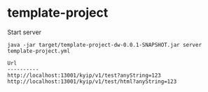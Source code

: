 template-project
===============

Start server

```
java -jar target/template-project-dw-0.0.1-SNAPSHOT.jar server template-project.yml

Url
----------
http://localhost:13001/kyip/v1/test?anyString=123
http://localhost:13001/kyip/v1/test/html?anyString=123